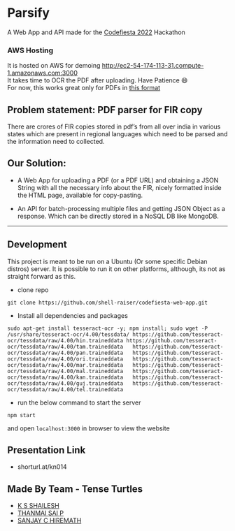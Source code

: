 # Parsify
A Web App and API made for the [Codefiesta 2022](https://unstop.com/hackathon/codefiesta-sir-m-visvesvaraya-institute-of-technology-smvit-bengaluru-364352) Hackathon

### AWS Hosting 
It is hosted on AWS for demoing http://ec2-54-174-113-31.compute-1.amazonaws.com:3000 <br>
It takes time to OCR the PDF after uploading. Have Patience 😄 <br>
For now, this works great only for PDFs in [this format](https://firhtml.s3-us-west-2.amazonaws.com/d5ffa24cc24c635c2105d05f31f03ecd)

## Problem statement: PDF parser for FIR copy
There are crores of FIR copies stored in pdf’s from all over india in various states which are present in regional languages which need to be parsed and the information need to collected.


## Our Solution:
* A Web App for uploading a PDF (or a PDF URL) and obtaining a JSON String with all the necessary info about the FIR, nicely formatted inside the HTML page, available for copy-pasting.

* An API for batch-processing multiple files and getting JSON Object as a response. Which can be directly stored in a NoSQL DB like MongoDB.


---

## Development
This project is meant to be run on a Ubuntu (Or some specific Debian distros) server. It is possible to run it on other platforms, although, its not as straight forward as this.
<br>
- clone repo <br>
```
git clone https://github.com/shell-raiser/codefiesta-web-app.git
```

- Install all dependencies and packages
```
sudo apt-get install tesseract-ocr -y; npm install; sudo wget -P /usr/share/tesseract-ocr/4.00/tessdata/ https://github.com/tesseract-ocr/tessdata/raw/4.00/hin.traineddata https://github.com/tesseract-ocr/tessdata/raw/4.00/tam.traineddata   https://github.com/tesseract-ocr/tessdata/raw/4.00/pan.traineddata   https://github.com/tesseract-ocr/tessdata/raw/4.00/ori.traineddata   https://github.com/tesseract-ocr/tessdata/raw/4.00/mar.traineddata   https://github.com/tesseract-ocr/tessdata/raw/4.00/mal.traineddata   https://github.com/tesseract-ocr/tessdata/raw/4.00/kan.traineddata   https://github.com/tesseract-ocr/tessdata/raw/4.00/guj.traineddata   https://github.com/tesseract-ocr/tessdata/raw/4.00/tel.traineddata
```

- run the below command to start the server
```
npm start
```
and open ```localhost:3000``` in browser to view the website

## Presentation Link
* shorturl.at/kn014

## Made By Team - Tense Turtles
* [K S SHAILESH](https://github.com/shell-raiser)
* [THANMAI SAI P](https://github.com/thanmaisai)
* [SANJAY C HIREMATH](https://github.com/beast-sanjay)
